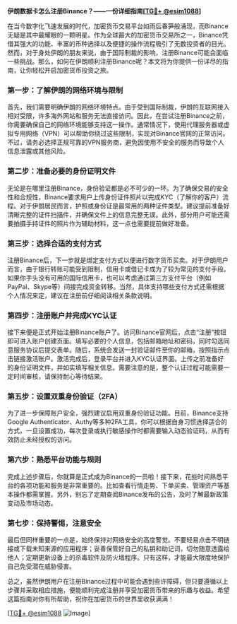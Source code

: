 **伊朗数据卡怎么注册Binance？——一份详细指南[[TG💪+ @esim1088](https://t.me/s/esim1088)]**

在当今数字化飞速发展的时代，加密货币交易平台如雨后春笋般涌现，而Binance无疑是其中最耀眼的一颗明星。作为全球最大的加密货币交易所之一，Binance凭借其强大的功能、丰富的币种选择以及便捷的操作流程吸引了无数投资者的目光。然而，对于身处伊朗的朋友来说，由于国际制裁的影响，注册Binance可能会面临一些挑战。那么，如何在伊朗顺利注册Binance呢？本文将为你提供一份详尽的指南，让你轻松开启加密货币投资之旅。

### **第一步：了解伊朗的网络环境与限制**
首先，我们需要明确伊朗的网络环境特点。由于受到国际制裁，伊朗的互联网接入相对受限，许多海外网站和服务无法直接访问。因此，在尝试注册Binance之前，你需要确保自己的网络环境能够支持这一操作。通常情况下，使用代理服务器或虚拟专用网络（VPN）可以帮助你绕过这些限制，实现对Binance官网的正常访问。不过，请务必选择正规可靠的VPN服务商，避免因使用不安全的服务而导致个人信息泄露或其他风险。

### **第二步：准备必要的身份证明文件**
无论是在哪里注册Binance，身份验证都是必不可少的一环。为了确保交易的安全性和合规性，Binance要求用户上传身份证件照片以完成KYC（了解你的客户）流程。对于伊朗居民而言，护照或身份证是最常用的两种证件类型。建议提前准备好清晰完整的证件扫描件，并确保文件上的信息完整无误。此外，部分用户可能还需要拍摄手持证件的照片作为辅助材料，这一点也需要提前做好准备。

### **第三步：选择合适的支付方式**
注册Binance后，下一步就是绑定支付方式以便进行数字货币买卖。对于伊朗用户而言，由于银行转账可能受到限制，信用卡或借记卡成为了较为常见的支付手段。如果你手头没有可用的国际信用卡，也可以考虑通过第三方支付平台（例如PayPal、Skype等）间接完成资金转移。当然，具体支持哪些支付方式还需根据个人情况来定，建议在注册前仔细阅读相关条款说明。

### **第四步：注册账户并完成KYC认证**
接下来便是正式开始注册Binance账户了。访问Binance官网后，点击“注册”按钮即可进入账户创建页面。填写必要的个人信息，包括邮箱地址和密码，同时勾选同意服务协议后提交表单。随后，系统会发送一封验证邮件至你的邮箱，按照指示点击链接激活账户。激活完成后，登录平台并进入KYC认证界面。上传之前准备好的身份证明文件，并如实填写相关信息。需要注意的是，整个认证过程可能需要一定时间审核，请保持耐心等待结果。

### **第五步：设置双重身份验证（2FA）**
为了进一步保障账户安全，强烈建议启用双重身份验证功能。目前，Binance支持Google Authenticator、Authy等多种2FA工具，你可以根据自身习惯选择适合的方式。一旦设置成功，每次登录或执行敏感操作时都需要输入动态验证码，从而有效防止未经授权的访问。

### **第六步：熟悉平台功能与规则**
完成上述步骤后，你就算是正式成为Binance的一员啦！接下来，花些时间熟悉平台的各项功能和服务是非常重要的。比如查看行情走势、下单买卖、管理资产等基本操作都需掌握。另外，别忘了定期查阅Binance发布的公告，及时了解最新政策变动及市场动态。

### **第七步：保持警惕，注意安全**
最后但同样重要的一点是，始终保持对网络安全的高度警觉。不要轻易点击不明链接或下载未知来源的应用程序；妥善保管好自己的私钥和助记词，切勿随意透露给他人；定期更新设备上的杀毒软件及防火墙程序。只有这样，才能最大限度地保护自己免受潜在威胁侵害。

总之，虽然伊朗用户在注册Binance过程中可能会遇到些许障碍，但只要遵循以上步骤并采取相应措施，便能顺利完成注册并享受加密货币带来的乐趣与收益。希望这篇指南对你有所帮助，祝你在加密货币的世界里收获满满！

[[TG💪+ @esim1088](https://t.me/s/esim1088) ![Image](https://i.postimg.cc/4NQfJmqS/Snipaste-2025-05-13-00-14-12.png)]